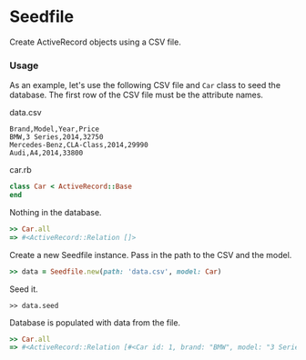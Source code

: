 Seedfile
=========

Create ActiveRecord objects using a CSV file.

### Usage

As an example, let's use the following CSV file and `Car` class to seed the database. The first row of the CSV file must be the attribute names.

data.csv
```
Brand,Model,Year,Price
BMW,3 Series,2014,32750
Mercedes-Benz,CLA-Class,2014,29990
Audi,A4,2014,33800
```

car.rb
```rb
class Car < ActiveRecord::Base
end
```

Nothing in the database.
```rb
>> Car.all
=> #<ActiveRecord::Relation []>
```

Create a new Seedfile instance. Pass in the path to the CSV and the model.
```rb
>> data = Seedfile.new(path: 'data.csv', model: Car)
```

Seed it.
```
>> data.seed
```

Database is populated with data from the file.
```rb
>> Car.all
=> #<ActiveRecord::Relation [#<Car id: 1, brand: "BMW", model: "3 Series", year: 2014, price: 32750>, #<Car id: 2, brand: "Mercedes-Benz", model: "CLA-Class", year: 2014, price: 29990>, #<Car id: 3, brand: "Audi", model: "A4", year: 2014, price: 33800>]>
```

